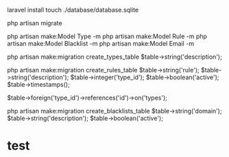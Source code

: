 laravel install
touch ./database/database.sqlite

php artisan migrate

php artisan make:Model Type -m
php artisan make:Model Rule -m
php artisan make:Model Blacklist -m
php artisan make:Model Email -m

php artisan make:migration create_types_table
$table->string('description');

php artisan make:migration create_rules_table
$table->string('rule');
$table->string('description');
$table->integer('type_id');
$table->boolean('active');
$table->timestamps();

$table->foreign('type_id')->references('id')->on('types');

php artisan make:migration create_blacklists_table
$table->string('domain');
$table->string('description');
$table->boolean('active');

# test
